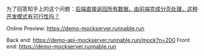为了回答知乎上的这个问题：[后端直接返回所有数据，由前端完成分页处理，这种开发模式有可行性吗？](https://www.zhihu.com/question/14134246241/answer/129279411392)

Online Preview: https://demo-mockserver.runnable.run

Back end: https://demo-api-mockserver.runnable.run/mock?n=200
Front end: https://demo-mockserver.runnable.run


